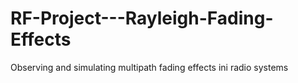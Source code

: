 # RF-Project---Rayleigh-Fading-Effects
Observing and simulating multipath fading effects ini radio systems
